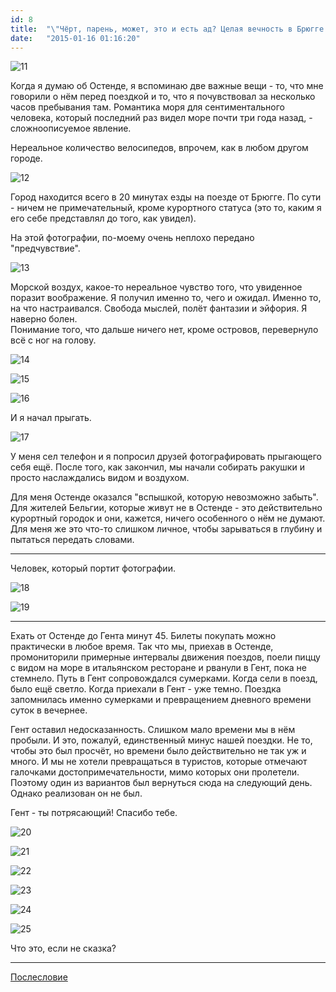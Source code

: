 ```yaml
---
id: 8
title:  "\"Чёрт, парень, может, это и есть ад? Целая вечность в Брюгге.\""
date:   "2015-01-16 01:16:20"
---
```


![11](https://github.com/kartamyshev/blog/blob/master/public/images/belgium/11.jpg?raw=true)

Когда я думаю об Остенде, я вспоминаю две важные вещи - то, что мне говорили о нём перед поездкой и то, что 
я почувствовал за несколько часов пребывания там. Романтика моря для сентиментального человека, который последний 
раз видел море почти три года назад, - сложноописуемое явление.  

Нереальное количество велосипедов, впрочем, как в любом другом городе.

![12](https://github.com/kartamyshev/blog/blob/master/public/images/belgium/12.jpg?raw=true)

Город находится всего в 20 минутах езды на поезде от Брюгге. По сути - ничем не примечательный, кроме 
курортного статуса (это то, каким я его себе представлял до того, как увидел).

На этой фотографии, по-моему очень неплохо передано "предчувствие".

![13](https://github.com/kartamyshev/blog/blob/master/public/images/belgium/13.jpg?raw=true)

Морской воздух, какое-то нереальное чувство того, что увиденное поразит воображение. Я получил именно то, чего и ожидал.
Именно то, на что настраивался. Свобода мыслей, полёт фантазии и эйфория. Я наверно болен.  
Понимание того, что дальше ничего нет, кроме островов, перевернуло всё с ног на голову.

![14](https://github.com/kartamyshev/blog/blob/master/public/images/belgium/14.jpg?raw=true)

![15](https://github.com/kartamyshev/blog/blob/master/public/images/belgium/15.jpg?raw=true)

![16](https://github.com/kartamyshev/blog/blob/master/public/images/belgium/16.jpg?raw=true)

И я начал прыгать.

![17](https://github.com/kartamyshev/blog/blob/master/public/images/belgium/17.jpg?raw=true)

У меня сел телефон и я попросил друзей фотографировать прыгающего себя ещё. После того, как закончил, мы начали собирать 
ракушки и просто наслаждались видом и воздухом.

Для меня Остенде оказался "вспышкой, которую невозможно забыть". Для жителей Бельгии, которые живут не в 
Остенде - это действительно курортный городок и они, кажется, ничего особенного о нём не думают.
Для меня же это что-то слишком личное, чтобы зарываться в глубину и пытаться передать словами.

***

Человек, который портит фотографии.

![18](https://github.com/kartamyshev/blog/blob/master/public/images/belgium/18.jpg?raw=true)

![19](https://github.com/kartamyshev/blog/blob/master/public/images/belgium/19.jpg?raw=true)

***

Ехать от Остенде до Гента минут 45. Билеты покупать можно практически в любое время.
Так что мы, приехав в Остенде, промониторили примерные интервалы движения поездов, поели пиццу с видом на море 
в итальянском ресторане и рванули в Гент, пока не стемнело. Путь в Гент сопровождался сумерками.  Когда сели в 
поезд, было ещё светло. Когда приехали в Гент - уже темно. Поездка запомнилась именно сумерками и превращением
дневного времени суток в вечернее.

Гент оставил недосказанность. Слишком мало времени мы в нём пробыли. И это, пожалуй, единственный минус нашей поездки.
Не то, чтобы это был просчёт, но времени было действительно не так уж и много. И мы не хотели превращаться в туристов, 
которые отмечают галочками достопримечательности, мимо которых они пролетели. Поэтому один из вариантов был вернуться 
сюда на следующий день. Однако реализован он не был.

Гент - ты потрясающий! Спасибо тебе.

![20](https://github.com/kartamyshev/blog/blob/master/public/images/belgium/20.jpg?raw=true)

![21](https://github.com/kartamyshev/blog/blob/master/public/images/belgium/21.jpg?raw=true)

![22](https://github.com/kartamyshev/blog/blob/master/public/images/belgium/22.jpg?raw=true)

![23](https://github.com/kartamyshev/blog/blob/master/public/images/belgium/23.jpg?raw=true)

![24](https://github.com/kartamyshev/blog/blob/master/public/images/belgium/24.jpg?raw=true)

![25](https://github.com/kartamyshev/blog/blob/master/public/images/belgium/25.jpg?raw=true)

Что это, если не сказка?

***

[Послесловие]({{site.url}}/_site/jekyll/update/2015/01/16/bruges-afterword.html)
